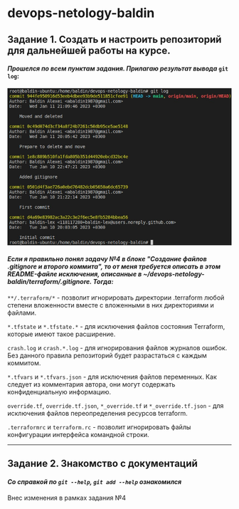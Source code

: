 # devops-netology-baldin

## Задание 1. Создать и настроить репозиторий для дальнейшей работы на курсе.

#### ***Прошелся по всем пунктам задания. Прилагаю результат вывода*** `git log`:

![Вывод истории коммитов](git_log.jpg)

#### ***Если я правильно понял задачу №4 в блоке "Создание файлов .gitignore и второго коммита", то от меня требуется описать в этом README-файле исключения, описанные в ~/devops-netology-baldin/terraform/.gitignore. Тогда:***

`**/.terraform/*` - позволит игнорировать директории .terraform любой степени вложенности вместе с вложенными в них директориями и файлами.

`*.tfstate` и `*.tfstate.*` - для исключения файлов состояния Terraform, которые имеют такое расширение. 

`crash.log` и `crash.*.log` - для игнорирования файлов журналов ошибок. Без данного правила репозиторий будет разрастаться с каждым коммитом.

`*.tfvars` и `*.tfvars.json` - для исключения файлов переменных. Как следует из комментария автора, они могут содержать конфиденциальную информацию.

`override.tf`, `override.tf.json`, `*_override.tf` и `*_override.tf.json` - для исключения файлов переопределения ресурсов terraform.

`.terraformrc` и `terraform.rc` - позволит игнорировать файлы конфигурации интерфейса командной строки.

----

## Задание 2. Знакомство с документаций

#### ***Со справкой по `git --help`, `git add --help` ознакомился***

Внес изменения в рамках задания №4 



